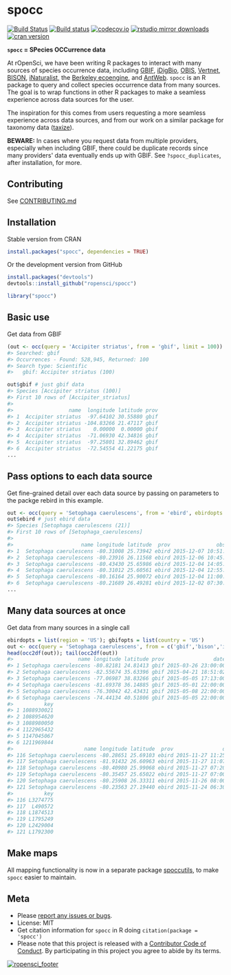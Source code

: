 spocc
========



[![Build Status](https://api.travis-ci.org/ropensci/spocc.png)](https://travis-ci.org/ropensci/spocc)
[![Build status](https://ci.appveyor.com/api/projects/status/lrscgpxs0n925t83?svg=true)](https://ci.appveyor.com/project/sckott/spocc)
[![codecov.io](https://codecov.io/github/ropensci/spocc/coverage.svg?branch=master)](https://codecov.io/github/ropensci/spocc?branch=master)
[![rstudio mirror downloads](http://cranlogs.r-pkg.org/badges/spocc?color=FAB657)](https://github.com/metacran/cranlogs.app)
[![cran version](http://www.r-pkg.org/badges/version/spocc)](http://cran.rstudio.com/web/packages/spocc)


**`spocc` = SPecies OCCurrence data**

At rOpenSci, we have been writing R packages to interact with many sources of species occurrence data, including [GBIF][gbif], [iDigBio][idigbio], [OBIS][obis], [Vertnet][vertnet], [BISON][bison], [iNaturalist][inat], the [Berkeley ecoengine][ecoengine], and [AntWeb][antweb]. `spocc` is an R package to query and collect species occurrence data from many sources. The goal is to wrap functions in other R packages to make a seamless experience across data sources for the user.

The inspiration for this comes from users requesting a more seamless experience across data sources, and from our work on a similar package for taxonomy data ([taxize][taxize]).

__BEWARE:__ In cases where you request data from multiple providers, especially when including GBIF, there could be duplicate records since many providers' data eventually ends up with GBIF. See `?spocc_duplicates`, after installation, for more.

## Contributing

See [CONTRIBUTING.md](CONTRIBUTING.md)

## Installation

Stable version from CRAN


```r
install.packages("spocc", dependencies = TRUE)
```

Or the development version from GitHub


```r
install.packages("devtools")
devtools::install_github("ropensci/spocc")
```


```r
library("spocc")
```

## Basic use

Get data from GBIF


```r
(out <- occ(query = 'Accipiter striatus', from = 'gbif', limit = 100))
#> Searched: gbif
#> Occurrences - Found: 528,945, Returned: 100
#> Search type: Scientific
#>   gbif: Accipiter striatus (100)
```


```r
out$gbif # just gbif data
#> Species [Accipiter striatus (100)] 
#> First 10 rows of [Accipiter_striatus]
#> 
#>                  name  longitude latitude prov
#> 1  Accipiter striatus  -97.64102 30.55880 gbif
#> 2  Accipiter striatus -104.83266 21.47117 gbif
#> 3  Accipiter striatus    0.00000  0.00000 gbif
#> 4  Accipiter striatus  -71.06930 42.34816 gbif
#> 5  Accipiter striatus  -97.25801 32.89462 gbif
#> 6  Accipiter striatus  -72.54554 41.22175 gbif
...
```

## Pass options to each data source

Get fine-grained detail over each data source by passing on parameters to the packge rebird in this example.


```r
out <- occ(query = 'Setophaga caerulescens', from = 'ebird', ebirdopts = list(region = 'US'))
out$ebird # just ebird data
#> Species [Setophaga caerulescens (21)] 
#> First 10 rows of [Setophaga_caerulescens]
#> 
#>                      name longitude latitude  prov               obsDt
#> 1  Setophaga caerulescens -80.31008 25.73942 ebird 2015-12-07 10:51:00
#> 2  Setophaga caerulescens -80.23916 26.11568 ebird 2015-12-06 10:45:00
#> 3  Setophaga caerulescens -80.43430 25.65986 ebird 2015-12-04 14:05:00
#> 4  Setophaga caerulescens -80.31012 25.60561 ebird 2015-12-04 12:55:00
#> 5  Setophaga caerulescens -80.16164 25.90072 ebird 2015-12-04 11:00:00
#> 6  Setophaga caerulescens -80.21689 26.49281 ebird 2015-12-02 07:30:00
...
```

## Many data sources at once

Get data from many sources in a single call


```r
ebirdopts = list(region = 'US'); gbifopts = list(country = 'US')
out <- occ(query = 'Setophaga caerulescens', from = c('gbif','bison','inat','ebird'), gbifopts = gbifopts, ebirdopts = ebirdopts, limit = 50)
head(occ2df(out)); tail(occ2df(out))
#>                     name longitude latitude prov                date
#> 1 Setophaga caerulescens -80.82181 24.81413 gbif 2015-03-26 23:00:00
#> 2 Setophaga caerulescens -82.55674 35.63396 gbif 2015-04-21 18:51:02
#> 3 Setophaga caerulescens -77.06987 38.83266 gbif 2015-05-05 17:13:00
#> 4 Setophaga caerulescens -81.69378 36.14885 gbif 2015-05-01 22:00:00
#> 5 Setophaga caerulescens -76.30042 42.43431 gbif 2015-05-08 22:00:00
#> 6 Setophaga caerulescens -74.44134 40.51806 gbif 2015-05-05 22:00:00
#>          key
#> 1 1088930021
#> 2 1088954620
#> 3 1088980050
#> 4 1122965432
#> 5 1147045067
#> 6 1211969844
#>                       name longitude latitude  prov                date
#> 116 Setophaga caerulescens -80.28651 25.69103 ebird 2015-11-27 11:25:00
#> 117 Setophaga caerulescens -81.91432 26.60963 ebird 2015-11-27 11:07:00
#> 118 Setophaga caerulescens -80.40980 25.99068 ebird 2015-11-27 07:20:00
#> 119 Setophaga caerulescens -80.35457 25.65022 ebird 2015-11-27 07:00:00
#> 120 Setophaga caerulescens -80.25908 26.33311 ebird 2015-11-26 08:00:00
#> 121 Setophaga caerulescens -80.23563 27.19440 ebird 2015-11-24 06:30:00
#>          key
#> 116 L3274775
#> 117  L490572
#> 118 L1874513
#> 119 L1795249
#> 120 L2429004
#> 121 L1792300
```

## Make maps

All mapping functionality is now in a separate package [spoccutils](https://github.com/ropensci/spoccutils), to make `spocc` easier to maintain.

## Meta

* Please [report any issues or bugs](https://github.com/ropensci/spocc/issues).
* License: MIT
* Get citation information for `spocc` in R doing `citation(package = 'spocc')`
* Please note that this project is released with a [Contributor Code of Conduct](CONDUCT.md). By participating in this project you agree to abide by its terms.

[![ropensci_footer](http://ropensci.org/public_images/github_footer.png)](http://ropensci.org)

[gbif]: https://github.com/ropensci/rgbif
[vertnet]: https://github.com/ropensci/rvertnet
[bison]: https://github.com/ropensci/rbison
[inat]: https://github.com/ropensci/rinat
[taxize]: https://github.com/ropensci/taxize
[ecoengine]: https://github.com/ropensci/ecoengine
[antweb]: http://antweb.org/
[idigbio]: https://www.idigbio.org/
[obis]: http://www.iobis.org/
